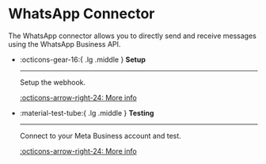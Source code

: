 # WhatsApp Connector

The WhatsApp connector allows you to directly send and receive messages using the WhatsApp Business API.

<div class="grid cards" markdown>

-   :octicons-gear-16:{ .lg .middle } __Setup__

    ---

    Setup the webhook.

    [:octicons-arrow-right-24: More info](./setup.md)

-   :material-test-tube:{ .lg .middle } __Testing__

    ---

    Connect to your Meta Business account and test.

    [:octicons-arrow-right-24: More info](./testing.md)
